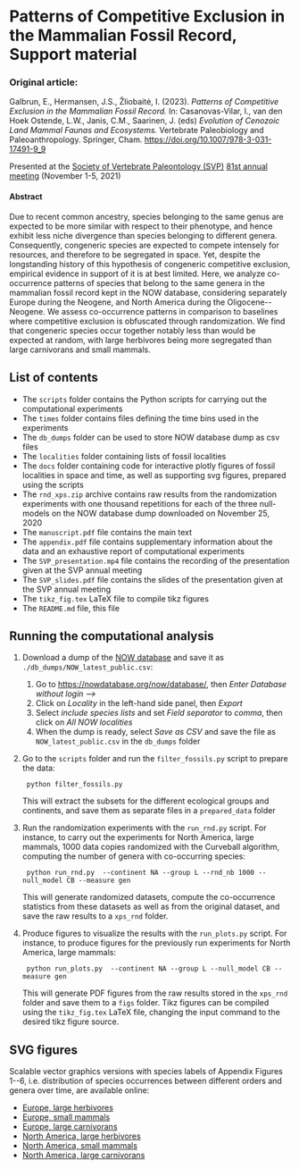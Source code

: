 # Patterns of Competitive Exclusion in the Mammalian Fossil Record, Support material

### Original article:
Galbrun, E., Hermansen, J.S., Žliobaitė, I. (2023). *Patterns of Competitive Exclusion in the Mammalian Fossil Record.* In: Casanovas-Vilar, I., van den Hoek Ostende, L.W., Janis, C.M., Saarinen, J. (eds) *Evolution of Cenozoic Land Mammal Faunas and Ecosystems.* Vertebrate Paleobiology and Paleoanthropology. Springer, Cham. <https://doi.org/10.1007/978-3-031-17491-9_9>

Presented at the [Society of Vertebrate Paleontology (SVP)](https://vertpaleo.org/) [81st annual meeting](https://vertpaleo.org/wp-content/uploads/2021/10/SVP_2021_VirtualBook_final.pdf) (November 1-5, 2021)

#### Abstract

Due to recent common ancestry, species belonging to the same genus are expected to be more similar with respect to their phenotype, and hence exhibit less niche divergence than species belonging to different genera. Consequently, congeneric species are expected to compete intensely for resources, and therefore to be segregated in space. Yet, despite the longstanding history of this hypothesis of congeneric competitive exclusion, empirical evidence in support of it is at best limited. Here, we analyze co-occurrence patterns of species that belong to the same genera in the mammalian fossil record kept in the NOW database, considering separately Europe during the Neogene, and North America during the Oligocene--Neogene. We assess co-occurrence patterns in comparison to baselines where competitive exclusion is  obfuscated through randomization. We find that congeneric species occur together notably less than would be expected at random, with large herbivores being more segregated than large carnivorans and small mammals.

## List of contents

- The `scripts` folder contains the Python scripts for carrying out the computational experiments
- The `times` folder contains files defining the time bins used in the experiments
- The `db_dumps` folder can be used to store NOW database dump as csv files
- The `localities` folder containing lists of fossil localities
- The `docs` folder containing code for interactive plotly figures of fossil localities in space and time, as well as supporting svg figures, prepared using the scripts
- The `rnd_xps.zip` archive contains raw results from the randomization experiments with one thousand repetitions for each of the three null-models on the NOW database dump downloaded on November 25, 2020
- The `manuscript.pdf` file contains the main text
- The `appendix.pdf` file contains supplementary information about the data and an exhaustive report of computational experiments
- The `SVP_presentation.mp4` file contains the recording of the presentation given at the SVP annual meeting
- The `SVP_slides.pdf` file contains the slides of the presentation given at the SVP annual meeting
- The `tikz_fig.tex` LaTeX file to compile tikz figures
- The `README.md` file, this file

## Running the computational analysis

1. Download a dump of the [NOW database](https://nowdatabase.org/) and save it as `./db_dumps/NOW_latest_public.csv`:
    1. Go to <https://nowdatabase.org/now/database/>, then *Enter Database without login -->*
    2. Click on *Locality* in the left-hand side panel, then *Export*
    3. Select *include species lists* and set *Field separator* to *comma*, then click on *All NOW localities*
    4. When the dump is ready, select *Save as CSV* and save the file as `NOW_latest_public.csv` in the `db_dumps` folder 

2. Go to the `scripts` folder and run the `filter_fossils.py` script to prepare the data:

    ```
     python filter_fossils.py
    ```
    
    This will extract the subsets for the different ecological groups and continents, and save them as separate files in a `prepared_data` folder
    
3. Run the randomization experiments with the `run_rnd.py` script. For instance, to carry out the experiments for North America, large mammals, 1000 data copies randomized with the Curveball algorithm, computing the number of genera with co-occurring species:

    ```
     python run_rnd.py  --continent NA --group L --rnd_nb 1000 --null_model CB --measure gen
    ```
    
     This will generate randomized datasets, compute the co-occurrence statistics from these datasets as well as from the original dataset, and save the raw results to a `xps_rnd` folder.

4. Produce figures to visualize the results with the `run_plots.py` script. For instance, to produce figures for the previously run experiments for North America, large mammals:

    ```
     python run_plots.py  --continent NA --group L --null_model CB --measure gen
    ```
    
    This will generate PDF figures from the raw results stored in the `xps_rnd` folder and save them to a `figs` folder.
    Tikz figures can be compiled using the `tikz_fig.tex` LaTeX file, changing the input command to the desired tikz figure source. 
    
## SVG figures

Scalable vector graphics versions with species labels of Appendix Figures 1--6, i.e. distribution of species occurrences between different orders and genera over time, are available online:

- [Europe, large herbivores](https://zliobaite.github.io/patterns_compex/bbl-genO_EU-L.svg)
- [Europe, small mammals](https://zliobaite.github.io/patterns_compex/bbl-genO_EU-S.svg)
- [Europe, large carnivorans](https://zliobaite.github.io/patterns_compex/bbl-genO_EU-C.svg)
- [North America, large herbivores](https://zliobaite.github.io/patterns_compex/bbl-genO_NA-L.svg)
- [North America, small mammals](https://zliobaite.github.io/patterns_compex/bbl-genO_NA-S.svg)
- [North America, large carnivorans](https://zliobaite.github.io/patterns_compex/bbl-genO_NA-C.svg)
